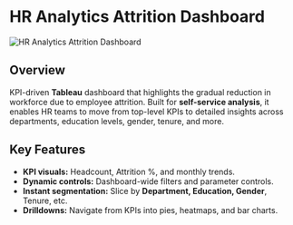# HR Analytics Attrition Dashboard

![HR Analytics Attrition Dashboard](https://github.com/user-attachments/assets/8bb96540-ca99-439b-898a-7c18bf7662e2)

## Overview
KPI-driven **Tableau** dashboard that highlights the gradual reduction in workforce due to employee attrition. Built for **self-service analysis**, it enables HR teams to move from top-level KPIs to detailed insights across departments, education levels, gender, tenure, and more.

## Key Features
- **KPI visuals:** Headcount, Attrition %, and monthly trends.
- **Dynamic controls:** Dashboard-wide filters and parameter controls.
- **Instant segmentation:** Slice by **Department, Education, Gender**, Tenure, etc.
- **Drilldowns:** Navigate from KPIs into pies, heatmaps, and bar charts.
